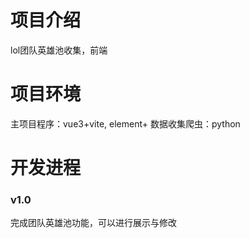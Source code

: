 # 项目介绍
lol团队英雄池收集，前端

# 项目环境
主项目程序：vue3+vite, element+
数据收集爬虫：python

# 开发进程
### v1.0
完成团队英雄池功能，可以进行展示与修改


